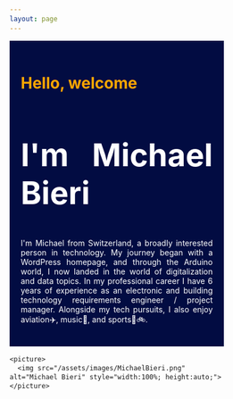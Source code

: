 ```yaml
---
layout: page
---
```


<!DOCTYPE html>
<html lang="en">
<head>
  <meta charset="UTF-8">
  <meta name="viewport" content="width=device-width, initial-scale=1.0">
  <title>Article with Image</title>
  <style>
    * {
      box-sizing: border-box;
    }

    /* Container for both the article and the picture */
    .content {
      display: flex;
      flex-wrap: wrap;
      align-items: flex-start;
    }

    /* Styling for the article */
    article {
      flex: 1 1 60%;
      padding: 20px;
      background-color: #020c42;
      margin-right: 20px;
      text-align: justify;
    }

  
    picture {
      flex: 1 1 30%;
      background-color: #020c42;
      padding: 0;
      margin: 0;
    }

    /* Responsive layout */
    @media (max-width: 600px) {
      .content {
        flex-direction: column;
      }

      article, picture {
        width: 100%;
        margin-right: 0;
      }
    }
  </style>
</head>

<body>
  <section class="content">
    <article>
      <h1 style="font-size:200%;color:orange;">Hello, welcome</h1>
      <h2 style="font-size:400%;color:white;">I'm Michael Bieri</h2>
      <p style="color:white;">I'm Michael from Switzerland, a broadly interested person in technology. My journey began with a WordPress homepage, and through the Arduino world, I now landed in the world of digitalization and data topics. In my professional career I have 6 years of experience as an electronic and building technology requirements engineer / project manager. Alongside my tech pursuits, I also enjoy aviation✈️, music🎺, and sports🧭🚲.</p>
    </article>

    <picture>
      <img src="/assets/images/MichaelBieri.png" alt="Michael Bieri" style="width:100%; height:auto;">
    </picture>
  </section>
</body>
</html>